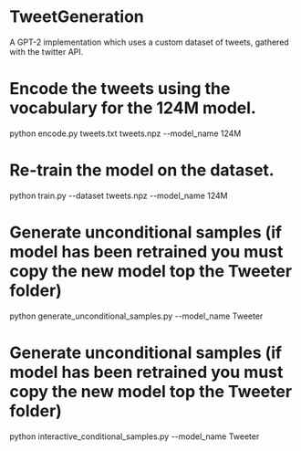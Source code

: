 # TweetGeneration
A GPT-2 implementation which uses a custom dataset of tweets, gathered with the twitter API.

# Encode the tweets using the vocabulary for the 124M model.
python encode.py tweets.txt tweets.npz --model_name 124M

# Re-train the model on the dataset.
python train.py --dataset tweets.npz --model_name 124M

# Generate unconditional samples (if model has been retrained you must copy the new model top the Tweeter folder)
python generate_unconditional_samples.py --model_name Tweeter

# Generate unconditional samples (if model has been retrained you must copy the new model top the Tweeter folder)
python interactive_conditional_samples.py --model_name Tweeter
